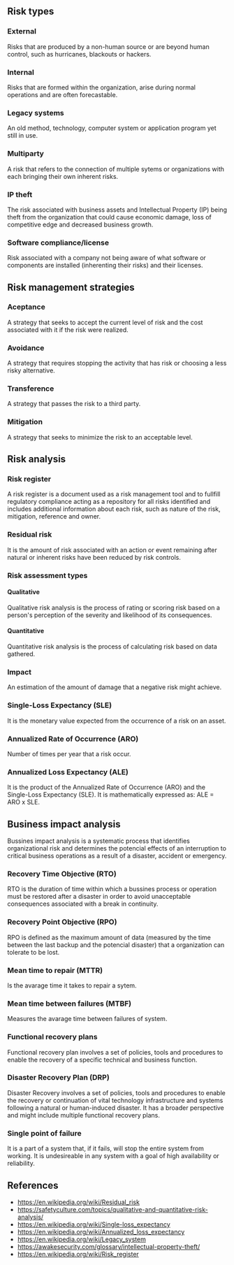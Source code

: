## Risk types
### External
Risks that are produced by a non-human source or are beyond human control, such as hurricanes, blackouts or hackers.
### Internal
Risks that are formed within the organization, arise during normal operations and are often forecastable.
### Legacy systems
An old method, technology, computer system or application program yet still in use.
### Multiparty
A risk that refers to the connection of multiple sytems or organizations with each bringing their own inherent risks.
### IP theft
The risk associated with business assets and Intellectual Property (IP) being theft from the organization that could cause economic damage, loss of competitive edge and decreased business growth.
### Software compliance/license
Risk associated with a company not being aware of what software or components are installed (inherenting their risks) and their licenses.
## Risk management strategies
### Aceptance
A strategy that seeks to accept the current level of risk and the cost associated with it if the risk were realized.
### Avoidance
A strategy that requires stopping the activity that has risk or choosing a less risky alternative.
### Transference
A strategy that passes the risk to a third party.
### Mitigation
A strategy that seeks to minimize the risk to an acceptable level.

## Risk analysis
### Risk register
A risk register is a document used as a risk management tool and to fullfill regulatory compliance acting as a repository for all risks identified and includes additional information about each risk, such as nature of the risk, mitigation, reference and owner. 
### Residual risk
It is the amount of risk associated with an action or event remaining after natural or inherent risks have been reduced by risk controls.
### Risk assessment types
#### Qualitative
Qualitative risk analysis is the process of rating or scoring risk based on a person's perception of the severity and likelihood of its consequences.
#### Quantitative
Quantitative risk analysis is the process of calculating risk based on data gathered.
### Impact
An estimation of the amount of damage that a negative risk might achieve.
### Single-Loss Expectancy (SLE)
It is the monetary value expected from the occurrence of a risk on an asset.
### Annualized Rate of Occurrence (ARO)
Number of times per year that a risk occur.
### Annualized Loss Expectancy (ALE)
It is the product of the Annualized Rate of Occurrence (ARO) and the Single-Loss Expectancy (SLE). It is mathematically expressed as: ALE = ARO x SLE.

## Business impact analysis
Bussines impact analysis is a systematic process that identifies organizational risk and determines the potencial effects of an interruption to critical business operations as a result of a disaster, accident or emergency.
### Recovery Time Objective (RTO)
RTO is the duration of time within which a bussines process or operation must be restored after a disaster in order to avoid unacceptable consequences associated with a break in continuity.
### Recovery Point Objective (RPO)
RPO is defined as the maximum amount of data (measured by the time between the last backup and the potencial disaster) that a organization can tolerate to be lost.
### Mean time to repair (MTTR)
Is the avarage time it takes to repair a sytem.
### Mean time between failures (MTBF)
Measures the avarage time between failures of system.
### Functional recovery plans
Functional recovery plan involves a set of policies, tools and procedures to enable the recovery of a specific technical and business function. 
### Disaster Recovery Plan (DRP)
Disaster Recovery involves a set of policies, tools and procedures to enable the recovery or continuation of vital technology infrastructure and systems following a natural or human-induced disaster. It has a broader perspective and might include multiple functional recovery plans.
### Single point of failure
It is a part of a system that, if it fails, will stop the entire system from working. It is undesireable in any system with a goal of high availability or reliability.

## References
- https://en.wikipedia.org/wiki/Residual_risk
- https://safetyculture.com/topics/qualitative-and-quantitative-risk-analysis/
- https://en.wikipedia.org/wiki/Single-loss_expectancy
- https://en.wikipedia.org/wiki/Annualized_loss_expectancy
- https://en.wikipedia.org/wiki/Legacy_system
- https://awakesecurity.com/glossary/intellectual-property-theft/
- https://en.wikipedia.org/wiki/Risk_register
